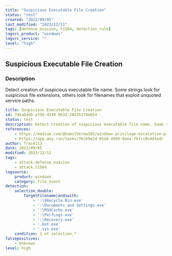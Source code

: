 ```yaml
---
title: "Suspicious Executable File Creation"
status: "test"
created: "2022/09/05"
last_modified: "2023/12/11"
tags: [defense_evasion, t1564, detection_rule]
logsrc_product: "windows"
logsrc_service: ""
level: "high"
---
```


## Suspicious Executable File Creation

### Description

Detect creation of suspicious executable file name. Some strings look for suspicious file extensions, others look for filenames that exploit unquoted service paths.

```yml
title: Suspicious Executable File Creation
id: 74babdd6-a758-4549-9632-26535279e654
status: test
description: Detect creation of suspicious executable file name. Some strings look for suspicious file extensions, others look for filenames that exploit unquoted service paths.
references:
    - https://medium.com/@SumitVerma101/windows-privilege-escalation-part-1-unquoted-service-path-c7a011a8d8ae
    - https://app.any.run/tasks/76c69e2d-01e8-49d9-9aea-fb7cc0c4d3ad/
author: frack113
date: 2022/09/05
modified: 2023/12/11
tags:
    - attack.defense_evasion
    - attack.t1564
logsource:
    product: windows
    category: file_event
detection:
    selection_double:
        TargetFilename|endswith:
            - ':\$Recycle.Bin.exe'
            - ':\Documents and Settings.exe'
            - ':\MSOCache.exe'
            - ':\PerfLogs.exe'
            - ':\Recovery.exe'
            - '.bat.exe'
            - '.sys.exe'
    condition: 1 of selection_*
falsepositives:
    - Unknown
level: high

```
